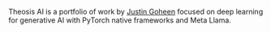 Theosis AI is a portfolio of work by [Justin Goheen](https://www.github.com/jxtngx) focused on deep learning for generative AI with PyTorch native frameworks and Meta Llama.
